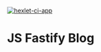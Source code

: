 [![hexlet-ci-app](https://github.com/ksv2005/js-fastify-blog/actions/workflows/workflow.yml/badge.svg)](https://github.com/ksv2005/js-fastify-blog/actions/workflows/workflow.yml)

# JS Fastify Blog
